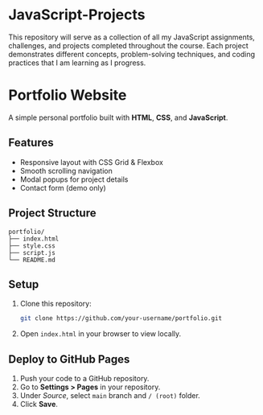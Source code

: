 # JavaScript-Projects
This repository will serve as a collection of all my JavaScript assignments, challenges, and projects completed throughout the course. Each project demonstrates different concepts, problem-solving techniques, and coding practices that I am learning as I progress.

# Portfolio Website
A simple personal portfolio built with **HTML**, **CSS**, and **JavaScript**.

## Features
- Responsive layout with CSS Grid & Flexbox
- Smooth scrolling navigation
- Modal popups for project details
- Contact form (demo only)

## Project Structure
```
portfolio/
├── index.html
├── style.css
├── script.js
└── README.md
```

## Setup
1. Clone this repository:
   ```bash
   git clone https://github.com/your-username/portfolio.git
   ```

2. Open `index.html` in your browser to view locally.

## Deploy to GitHub Pages
1. Push your code to a GitHub repository.
2. Go to **Settings > Pages** in your repository.
3. Under *Source*, select `main` branch and `/ (root)` folder.
4. Click **Save**.
